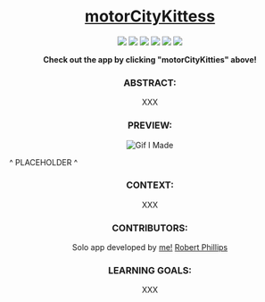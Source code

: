<h1 align="center">
  <a href="https://dangol-weather.vercel.app">motorCityKittess</a>
</h1>

<p align="center">
  <img src="https://img.shields.io/badge/React-20232A?style=for-the-badge&logo=react&logoColor=61DAFB" />
  <img src="https://img.shields.io/badge/React_Router-CA4245?style=for-the-badge&logo=react-router&logoColor=white" />
  <img src="https://img.shields.io/badge/JavaScript-F7DF1E?style=for-the-badge&logo=javascript&logoColor=black" />
  <img src="https://img.shields.io/badge/Vite-646CFF.svg?style=for-the-badge&logo=Vite&logoColor=white" />
  <img src="https://img.shields.io/badge/Tailwind%20CSS-06B6D4.svg?style=for-the-badge&logo=Tailwind-CSS&logoColor=white" />
  <img src="https://img.shields.io/badge/Cypress-17202C?style=for-the-badge&logo=cypress&logoColor=white" />
</p>



<div align="center">
  <strong>Check out the app by clicking "motorCityKitties" above!</strong>
</div>

### <div align="center">ABSTRACT:</div>
[//]: <> (Briefly describe what you built and its features. What problem is the app solving? How does this application solve that problem?)
<div align="center">XXX</div>

### <div align="center">PREVIEW:</div>
<div align="center">
  <img src="https://media.giphy.com/media/R9AX3mKTy44ZnzEqDn/giphy.gif" alt="Gif I Made">
</div>

^ PLACEHOLDER ^

### <div align="center">CONTEXT:</div>
<div align="center">XXX</div>

### <div align="center">CONTRIBUTORS:</div>
<div align="center">
  Solo app developed by <a href="https://github.com/robert-phillips33">me!</a>
  <a href="https://github.com/robert-phillips33">Robert Phillips</a>
</div>

### <div align="center">LEARNING GOALS:</div>
<div align="center">XXX</div>

